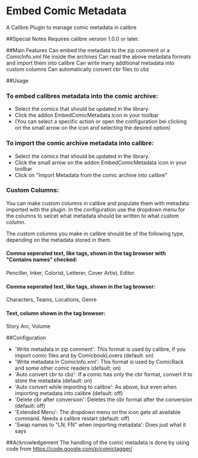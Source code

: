 # Embed Comic Metadata
A Calibre Plugin to manage comic metadata in calibre

##Special Notes
Requires calibre version 1.0.0 or later.

##Main Features
Can embed the metadata to the zip comment or a ComicInfo.xml file inside the archives
Can read the above metadata formats and import them into calibre
Can write many additional metadata into custom columns
Can automatically convert cbr files to cbz

##Usage
### To embed calibres metadata into the comic archive:
* Select the comics that should be updated in the library.
* Click the addon EmbedComicMetadata icon in your toolbar
* (You can select a specific action or open the configuration bei clicking on the small arrow on the icon and selecting the desired option)

### To import the comic archive metadata into calibre:
* Select the comics that should be updated in the library.
* Click the small arrow on the addon EmbedComicMetadata icon in your toolbar
* Click on "Import Metadata from the comic archive into calibre"

### Custom Columns:
You can make custom columns in calibre and populate them with metadata imported with the plugin.
In the configuration use the dropdown menu for the columns to selcet what metadata should be written to what custom column.

The custom columns you make in calibre should be of the following type, depending on the metadata stored in them.

#### Comma seperated text, like tags, shown in the tag browser with "Contains names" checked:
Penciller, Inker, Colorist, Letterer, Cover Artist, Editor

#### Comma seperated text, like tags, shown in the tag browser:
Characters, Teams, Locations, Genre

#### Text, column shown in the tag browser:
Story Arc, Volume

##Configuration
* 'Write metadata in zip comment': This format is used by calibre, if you import comic files and by ComicbookLovers (default: on)
* 'Write metadata in ComicInfo.xml': This format is used by ComicRack and some other comic readers (default: on)
* 'Auto convert cbr to cbz': If a comic has only the cbr format, convert it to store the metadata (default: on)
* 'Auto convert while importing to calibre': As above, but even when importing metadata into calibre (default: off)
* 'Delete cbr after conversion': Deletes the cbr format after the conversion (default: off)
* 'Extended Menu': The dropdown menu on the icon gets all available command. Needs a calibre restart (default: off)
* 'Swap names to "LN, FN" when importing metadata': Does just what it says

##Acknowledgement
The handling of the comic metadata is done by using code from https://code.google.com/p/comictagger/
